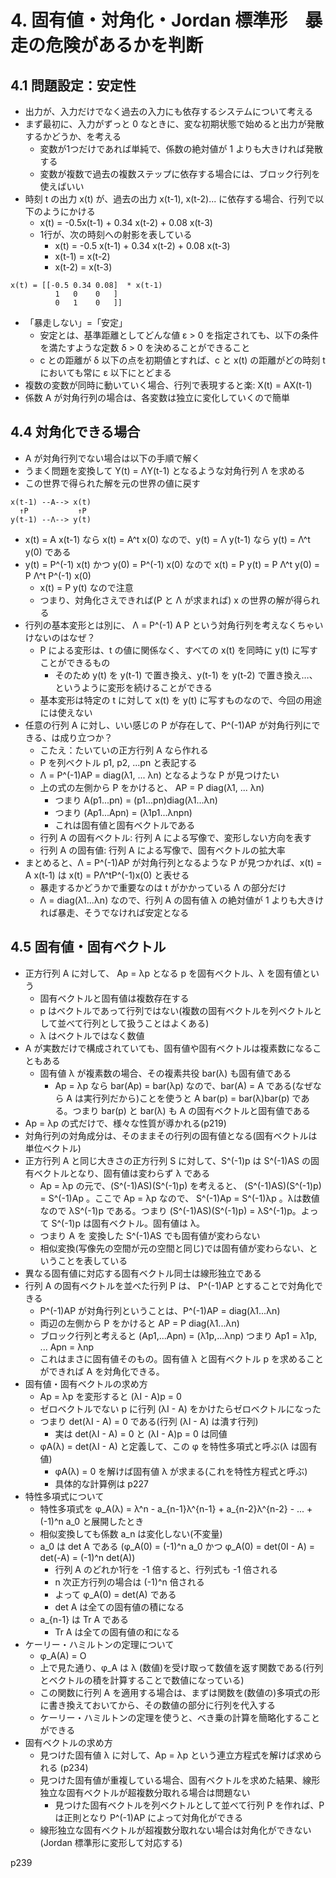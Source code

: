 # 4. 固有値・対角化・Jordan 標準形　暴走の危険があるかを判断
## 4.1 問題設定：安定性
- 出力が、入力だけでなく過去の入力にも依存するシステムについて考える
- まず最初に、入力がずっと 0 なときに、変な初期状態で始めると出力が発散するかどうか、を考える
  - 変数が1つだけであれば単純で、係数の絶対値が 1 よりも大きければ発散する
  - 変数が複数で過去の複数ステップに依存する場合には、ブロック行列を使えばいい
- 時刻 t の出力 x(t) が、過去の出力 x(t-1), x(t-2)... に依存する場合、行列で以下のようにかける
  - x(t) = -0.5x(t-1) + 0.34 x(t-2) + 0.08 x(t-3)
  - 1行が、次の時刻への射影を表している
    - x(t) = -0.5 x(t-1) + 0.34 x(t-2) + 0.08 x(t-3)
    - x(t-1) = x(t-2)
    - x(t-2) = x(t-3)
```
x(t) = [[-0.5 0.34 0.08]  * x(t-1)
          1   0    0   ]
          0   1    0   ]]
```
- 「暴走しない」=「安定」
  - 安定とは、基準距離としてどんな値 ε > 0 を指定されても、以下の条件を満たすような定数 δ > 0 を決めることができること
  - c との距離が δ 以下の点を初期値とすれば、c と x(t) の距離がどの時刻 t においても常に ε 以下にとどまる
- 複数の変数が同時に動いていく場合、行列で表現すると楽: X(t) = AX(t-1)
- 係数 A が対角行列の場合は、各変数は独立に変化していくので簡単

## 4.4 対角化できる場合
- A が対角行列でない場合は以下の手順で解く
 - うまく問題を変換して Y(t) = ΛY(t-1) となるような対角行列 Λ を求める
  - この世界で得られた解を元の世界の値に戻す
```
x(t-1) --A--> x(t)
  ↑P           ↑P
y(t-1) --Λ--> y(t)
```
- x(t) = A x(t-1) なら x(t) = A^t x(0) なので、y(t) = Λ y(t-1) なら y(t) = Λ^t y(0) である
- y(t) = P^(-1) x(t) かつ y(0) = P^(-1) x(0) なので x(t) = P y(t) = P Λ^t y(0) = P Λ^t P^(-1) x(0)
  - x(t) = P y(t) なので注意
  - つまり、対角化さえできれば(P と Λ が求まれば) x の世界の解が得られる
- 行列の基本変形とは別に、 Λ = P^(-1) A P という対角行列を考えなくちゃいけないのはなぜ？
  - P による変形は、t の値に関係なく、すべての x(t) を同時に y(t) に写すことができるもの
    - そのため y(t) を y(t-1) で置き換え、y(t-1) を y(t-2) で置き換え…、というように変形を続けることができる
  - 基本変形は特定の t に対して x(t) を y(t) に写すものなので、今回の用途には使えない
- 任意の行列 A に対し、いい感じの P が存在して、P^(-1)AP が対角行列にできる、は成り立つか？
  - こたえ：たいていの正方行列 A なら作れる
  - P を列ベクトル p1, p2, ...pn と表記する
  - Λ = P^(-1)AP = diag(λ1, ... λn) となるような P が見つけたい
  - 上の式の左側から P をかけると、 AP = P diag(λ1, ... λn)
    - つまり A(p1...pn) = (p1...pn)diag(λ1...λn)
    - つまり (Ap1...Apn) = (λ1p1...λnpn)
    - これは固有値と固有ベクトルである
  - 行列 A の固有ベクトル: 行列 A による写像で、変形しない方向を表す
  - 行列 A の固有値: 行列 A による写像で、固有ベクトルの拡大率
- まとめると、Λ = P^(-1)AP が対角行列となるような P が見つかれば、x(t) = A x(t-1) は x(t) = PΛ^tP^(-1)x(0) と表せる
  - 暴走するかどうかで重要なのは t がかかっている Λ の部分だけ
  - Λ = diag(λ1...λn) なので、行列 A の固有値 λ の絶対値が 1 よりも大きければ暴走、そうでなければ安定となる

## 4.5 固有値・固有ベクトル
- 正方行列 A に対して、 Ap = λp となる p を固有ベクトル、λ を固有値という
  - 固有ベクトルと固有値は複数存在する
  - p はベクトルであって行列ではない(複数の固有ベクトルを列ベクトルとして並べて行列として扱うことはよくある)
  - λ はベクトルではなく数値
- A が実数だけで構成されていても、固有値や固有ベクトルは複素数になることもある
  - 固有値 λ が複素数の場合、その複素共役 bar(λ) も固有値である
    - Ap = λp なら bar(Ap) = bar(λp) なので、bar(A) = A である(なぜなら A は実行列だから)ことを使うと A bar(p) = bar(λ)bar(p) である。つまり bar(p) と bar(λ) も A の固有ベクトルと固有値である
- Ap = λp の式だけで、様々な性質が導かれる(p219)
- 対角行列の対角成分は、そのままその行列の固有値となる(固有ベクトルは単位ベクトル)
- 正方行列 A と同じ大きさの正方行列 S に対して、S^(-1)p は S^(-1)AS の固有ベクトルとなり、固有値は変わらず λ である
  - Ap = λp の元で、(S^(-1)AS)(S^(-1)p) を考えると、 (S^(-1)AS)(S^(-1)p) = S^(-1)Ap 。ここで Ap = λp なので、 S^(-1)Ap = S^(-1)λp 。λは数値なので λS^(-1)p である。つまり (S^(-1)AS)(S^(-1)p) = λS^(-1)p。よって S^(-1)p は固有ベクトル。固有値は λ。
  - つまり A を 変換した S^(-1)AS でも固有値が変わらない
  - 相似変換(写像先の空間が元の空間と同じ)では固有値が変わらない、ということを表している
- 異なる固有値に対応する固有ベクトル同士は線形独立である
- 行列 A の固有ベクトルを並べた行列 P は、 P^(-1)AP とすることで対角化できる
  - P^(-1)AP が対角行列ということは、P^(-1)AP = diag(λ1...λn)
  - 両辺の左側から P をかけると AP = P diag(λ1...λn)
  - ブロック行列と考えると (Ap1,...Apn) = (λ1p,...λnp) つまり Ap1 = λ1p, ... Apn = λnp
  - これはまさに固有値そのもの。固有値 λ と固有ベクトル p を求めることができれば A を対角化できる。
- 固有値・固有ベクトルの求め方
  - Ap = λp を変形すると (λI - A)p = 0
  - ゼロベクトルでない p に行列 (λI - A) をかけたらゼロベクトルになった
  - つまり det(λI - A) = 0 である(行列 (λI - A) は潰す行列)
    - 実は det(λI - A) = 0 と (λI - A)p = 0 は同値
  - φA(λ) = det(λI - A) と定義して、この φ を特性多項式と呼ぶ(λ は固有値)
    - φA(λ) = 0 を解けば固有値 λ が求まる(これを特性方程式と呼ぶ)
    - 具体的な計算例は p227
- 特性多項式について
  - 特性多項式を φ_A(λ) = λ^n - a_{n-1}λ^{n-1} + a_{n-2}λ^{n-2} - ... + (-1)^n a_0 と展開したとき
  - 相似変換しても係数 a_n は変化しない(不変量)
  - a_0 は det A である (φ_A(0) = (-1)^n a_0 かつ φ_A(0) = det(0I - A) = det(-A) = (-1)^n det(A))
    - 行列 A のどれか1行を -1 倍すると、行列式も -1 倍される
    - n 次正方行列の場合は (-1)^n 倍される
    - よって φ_A(0) = det(A) である
    - det A は全ての固有値の積になる
  - a_{n-1} は Tr A である
    - Tr A は全ての固有値の和になる
- ケーリー・ハミルトンの定理について
  - φ_A(A) = O
  - 上で見た通り、φ_A は λ (数値)を受け取って数値を返す関数である(行列とベクトルの積を計算することで数値になっている)
  - この関数に行列 A を適用する場合は、まずは関数を(数値の)多項式の形に書き換えておいてから、その数値の部分に行列を代入する
  - ケーリー・ハミルトンの定理を使うと、べき乗の計算を簡略化することができる
- 固有ベクトルの求め方
  - 見つけた固有値 λ に対して、Ap = λp という連立方程式を解けば求められる (p234)
  - 見つけた固有値が重複している場合、固有ベクトルを求めた結果、線形独立な固有ベクトルが超複数分取れる場合は問題ない
    - 見つけた固有ベクトルを列ベクトルとして並べて行列 P を作れば、P は正則となり P^(-1)AP によって対角化ができる
  - 線形独立な固有ベクトルが超複数分取れない場合は対角化ができない(Jordan 標準形に変形して対応する)

p239